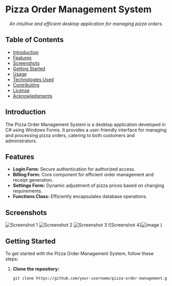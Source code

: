 
# Pizza Order Management System

<p align="center">
  <em>An intuitive and efficient desktop application for managing pizza orders.</em>
</p>

## Table of Contents

- [Introduction](#introduction)
- [Features](#features)
- [Screenshots](#screenshots)
- [Getting Started](#getting-started)
- [Usage](#usage)
- [Technologies Used](#technologies-used)
- [Contributing](#contributing)
- [License](#license)
- [Acknowledgments](#acknowledgments)

## Introduction

The Pizza Order Management System is a desktop application developed in C# using Windows Forms. It provides a user-friendly interface for managing and processing pizza orders, catering to both customers and administrators.

## Features

- **Login Form:** Secure authentication for authorized access.
- **Billing Form:** Core component for efficient order management and receipt generation.
- **Settings Form:** Dynamic adjustment of pizza prices based on changing requirements.
- **Functions Class:** Efficiently encapsulates database operations.

## Screenshots

![Screenshot 1](![image](https://github.com/abdulmajeed33/Pizaa-Order-Management-System/assets/99089185/bc3789b0-23ec-4f6e-a60d-5ab0178d6e29)
)
![Screenshot 2](![image](https://github.com/abdulmajeed33/Pizaa-Order-Management-System/assets/99089185/e256f996-c834-40bf-9903-3523c1b35e0b)
)
![Screenshot 3](![image](https://github.com/abdulmajeed33/Pizaa-Order-Management-System/assets/99089185/29328d55-bd36-4b1e-ac95-61ba74d8d1af)
)
![Screenshot 4]![image](https://github.com/abdulmajeed33/Pizaa-Order-Management-System/assets/99089185/25446f40-fbc1-420d-96ee-2c3e050307bc)
)

## Getting Started

To get started with the Pizza Order Management System, follow these steps:

1. **Clone the repository:**
   ```bash
   git clone https://github.com/your-username/pizza-order-management.git
